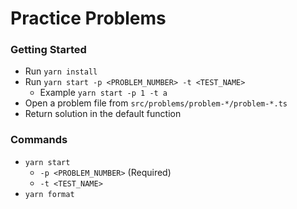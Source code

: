 # Practice Problems

### Getting Started

- Run `yarn install`
- Run `yarn start -p <PROBLEM_NUMBER> -t <TEST_NAME>`
  - Example `yarn start -p 1 -t a`
- Open a problem file from `src/problems/problem-*/problem-*.ts`
- Return solution in the default function

### Commands

- `yarn start`
  - `-p <PROBLEM_NUMBER>` (Required)
  - `-t <TEST_NAME>`
- `yarn format`
